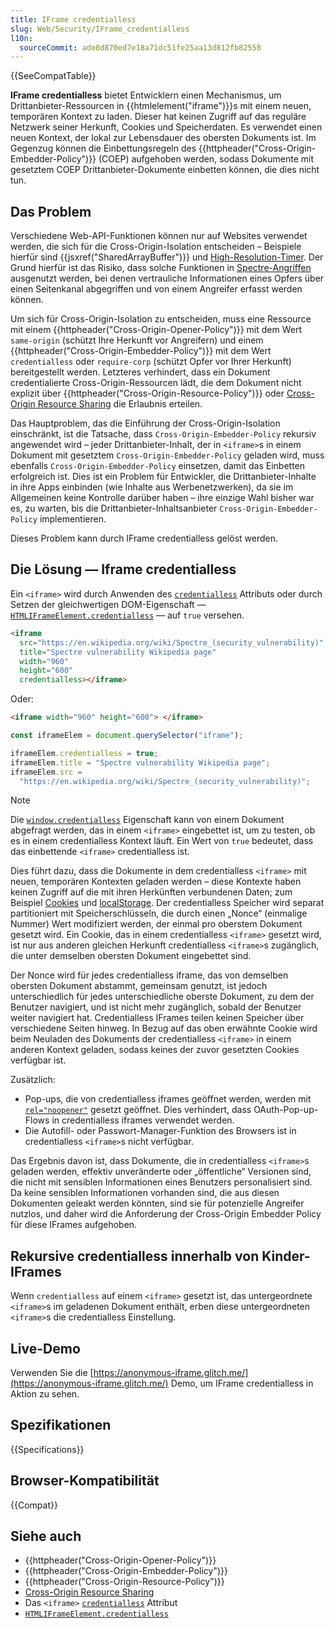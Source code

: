 ```yaml
---
title: IFrame credentialless
slug: Web/Security/IFrame_credentialless
l10n:
  sourceCommit: ade8d870ed7e18a71dc51fe25aa13d812fb82558
---
```


{{SeeCompatTable}}

**IFrame credentialless** bietet Entwicklern einen Mechanismus, um Drittanbieter-Ressourcen in {{htmlelement("iframe")}}s mit einem neuen, temporären Kontext zu laden. Dieser hat keinen Zugriff auf das reguläre Netzwerk seiner Herkunft, Cookies und Speicherdaten. Es verwendet einen neuen Kontext, der lokal zur Lebensdauer des obersten Dokuments ist. Im Gegenzug können die Einbettungsregeln des {{httpheader("Cross-Origin-Embedder-Policy")}} (COEP) aufgehoben werden, sodass Dokumente mit gesetztem COEP Drittanbieter-Dokumente einbetten können, die dies nicht tun.

## Das Problem

Verschiedene Web-API-Funktionen können nur auf Websites verwendet werden, die sich für die Cross-Origin-Isolation entscheiden – Beispiele hierfür sind {{jsxref("SharedArrayBuffer")}} und [High-Resolution-Timer](/de/docs/Web/API/DOMHighResTimeStamp). Der Grund hierfür ist das Risiko, dass solche Funktionen in [Spectre-Angriffen](https://spectreattack.com/spectre.pdf) ausgenutzt werden, bei denen vertrauliche Informationen eines Opfers über einen Seitenkanal abgegriffen und von einem Angreifer erfasst werden können.

Um sich für Cross-Origin-Isolation zu entscheiden, muss eine Ressource mit einem {{httpheader("Cross-Origin-Opener-Policy")}} mit dem Wert `same-origin` (schützt Ihre Herkunft vor Angreifern) und einem {{httpheader("Cross-Origin-Embedder-Policy")}} mit dem Wert `credentialless` oder `require-corp` (schützt Opfer vor Ihrer Herkunft) bereitgestellt werden. Letzteres verhindert, dass ein Dokument credentialierte Cross-Origin-Ressourcen lädt, die dem Dokument nicht explizit über {{httpheader("Cross-Origin-Resource-Policy")}} oder [Cross-Origin Resource Sharing](/de/docs/Web/HTTP/Guides/CORS) die Erlaubnis erteilen.

Das Hauptproblem, das die Einführung der Cross-Origin-Isolation einschränkt, ist die Tatsache, dass `Cross-Origin-Embedder-Policy` rekursiv angewendet wird – jeder Drittanbieter-Inhalt, der in `<iframe>`s in einem Dokument mit gesetztem `Cross-Origin-Embedder-Policy` geladen wird, muss ebenfalls `Cross-Origin-Embedder-Policy` einsetzen, damit das Einbetten erfolgreich ist. Dies ist ein Problem für Entwickler, die Drittanbieter-Inhalte in ihre Apps einbinden (wie Inhalte aus Werbenetzwerken), da sie im Allgemeinen keine Kontrolle darüber haben – ihre einzige Wahl bisher war es, zu warten, bis die Drittanbieter-Inhaltsanbieter `Cross-Origin-Embedder-Policy` implementieren.

Dieses Problem kann durch IFrame credentialless gelöst werden.

## Die Lösung — Iframe credentialless

Ein `<iframe>` wird durch Anwenden des [`credentialless`](/de/docs/Web/HTML/Reference/Elements/iframe#credentialless) Attributs oder durch Setzen der gleichwertigen DOM-Eigenschaft — [`HTMLIFrameElement.credentialless`](/de/docs/Web/API/HTMLIFrameElement/credentialless) — auf `true` versehen.

```html
<iframe
  src="https://en.wikipedia.org/wiki/Spectre_(security_vulnerability)"
  title="Spectre vulnerability Wikipedia page"
  width="960"
  height="600"
  credentialless></iframe>
```

Oder:

```html
<iframe width="960" height="600"> </iframe>
```

```js
const iframeElem = document.querySelector("iframe");

iframeElem.credentialless = true;
iframeElem.title = "Spectre vulnerability Wikipedia page";
iframeElem.src =
  "https://en.wikipedia.org/wiki/Spectre_(security_vulnerability)";
```

> [!NOTE]
> Die [`window.credentialless`](/de/docs/Web/API/Window/credentialless) Eigenschaft kann von einem Dokument abgefragt werden, das in einem `<iframe>` eingebettet ist, um zu testen, ob es in einem credentialless Kontext läuft. Ein Wert von `true` bedeutet, dass das einbettende `<iframe>` credentialless ist.

Dies führt dazu, dass die Dokumente in dem credentialless `<iframe>` mit neuen, temporären Kontexten geladen werden – diese Kontexte haben keinen Zugriff auf die mit ihren Herkünften verbundenen Daten; zum Beispiel [Cookies](/de/docs/Web/HTTP/Guides/Cookies) und [localStorage](/de/docs/Web/API/Window/localStorage). Der credentialless Speicher wird separat partitioniert mit Speicherschlüsseln, die durch einen „Nonce“ (einmalige Nummer) Wert modifiziert werden, der einmal pro oberstem Dokument gesetzt wird. Ein Cookie, das in einem credentialless `<iframe>` gesetzt wird, ist nur aus anderen gleichen Herkunft credentialless `<iframe>`s zugänglich, die unter demselben obersten Dokument eingebettet sind.

Der Nonce wird für jedes credentialless iframe, das von demselben obersten Dokument abstammt, gemeinsam genutzt, ist jedoch unterschiedlich für jedes unterschiedliche oberste Dokument, zu dem der Benutzer navigiert, und ist nicht mehr zugänglich, sobald der Benutzer weiter navigiert hat. Credentialless IFrames teilen keinen Speicher über verschiedene Seiten hinweg. In Bezug auf das oben erwähnte Cookie wird beim Neuladen des Dokuments der credentialless `<iframe>` in einem anderen Kontext geladen, sodass keines der zuvor gesetzten Cookies verfügbar ist.

Zusätzlich:

- Pop-ups, die von credentialless iframes geöffnet werden, werden mit [`rel="noopener"`](/de/docs/Web/HTML/Reference/Attributes/rel/noopener) gesetzt geöffnet. Dies verhindert, dass OAuth-Pop-up-Flows in credentialless iframes verwendet werden.
- Die Autofill- oder Passwort-Manager-Funktion des Browsers ist in credentialless `<iframe>`s nicht verfügbar.

Das Ergebnis davon ist, dass Dokumente, die in credentialless `<iframe>`s geladen werden, effektiv unveränderte oder „öffentliche“ Versionen sind, die nicht mit sensiblen Informationen eines Benutzers personalisiert sind. Da keine sensiblen Informationen vorhanden sind, die aus diesen Dokumenten geleakt werden könnten, sind sie für potenzielle Angreifer nutzlos, und daher wird die Anforderung der Cross-Origin Embedder Policy für diese IFrames aufgehoben.

## Rekursive credentialless innerhalb von Kinder-IFrames

Wenn `credentialless` auf einem `<iframe>` gesetzt ist, das untergeordnete `<iframe>`s im geladenen Dokument enthält, erben diese untergeordneten `<iframe>`s die credentialless Einstellung.

## Live-Demo

Verwenden Sie die [https://anonymous-iframe.glitch.me/](https://anonymous-iframe.glitch.me/) Demo, um IFrame credentialless in Aktion zu sehen.

## Spezifikationen

{{Specifications}}

## Browser-Kompatibilität

{{Compat}}

## Siehe auch

- {{httpheader("Cross-Origin-Opener-Policy")}}
- {{httpheader("Cross-Origin-Embedder-Policy")}}
- {{httpheader("Cross-Origin-Resource-Policy")}}
- [Cross-Origin Resource Sharing](/de/docs/Web/HTTP/Guides/CORS)
- Das `<iframe>` [`credentialless`](/de/docs/Web/HTML/Reference/Elements/iframe#credentialless) Attribut
- [`HTMLIFrameElement.credentialless`](/de/docs/Web/API/HTMLIFrameElement/credentialless)
